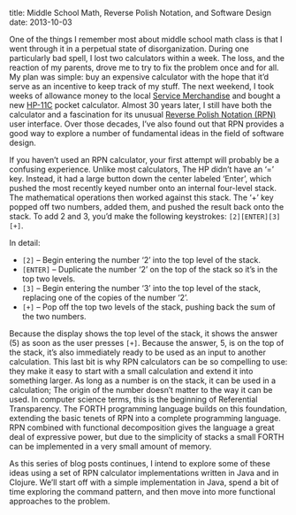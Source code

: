 title: Middle School Math, Reverse Polish Notation, and Software Design
date: 2013-10-03

One of the things I remember most about middle school math class is
that I went through it in a perpetual state of disorganization. During
one particularly bad spell, I lost two calculators within a week. The
loss, and the reaction of my parents, drove me to try to fix the
problem once and for all. My plan was simple: buy an expensive
calculator with the hope that it’d serve as an incentive to keep track
of my stuff. The next weekend, I took weeks of allowance money to the
local [Service Merchandise](https://en.wikipedia.org/wiki/Service_Merchandise) 
and bought a new [HP-11C](http://www.hpmuseum.org/hp11c.htm)
pocket calculator. Almost 30 years later, I still have both the calculator
and a fascination for its unusual
[Reverse Polish Notation (RPN)](https://en.wikipedia.org/wiki/Reverse_Polish_notation)
user interface. Over those decades, I’ve also found out that RPN provides a
good way to explore a number of fundamental ideas in the field of
software design.


If you haven’t used an RPN calculator, your first attempt will
probably be a confusing experience. Unlike most calculators, The HP
didn’t have an ‘=’ key. Instead, it had a large button down the center
labeled ‘Enter’, which pushed the most recently keyed number onto an
internal four-level stack. The mathematical operations then worked
against this stack. The ‘+’ key popped off two numbers, added them,
and pushed the result back onto the stack. To add 2 and 3, you’d make
the following keystrokes: `[2][ENTER][3][+]`.

In detail:

* `[2]` – Begin entering the number ‘2’ into the top level of the stack.
* `[ENTER]` – Duplicate the number ‘2’ on the top of the stack so it’s in the top two levels.
* `[3]` – Begin entering the number ‘3’ into the top level of the stack, replacing one of the copies of the number ‘2’.
* `[+]` – Pop off the top two levels of the stack, pushing back the sum of the two numbers.

Because the display shows the top level of the stack, it shows the
answer (5) as soon as the user presses `[+]`. Because the answer, 5,
is on the top of the stack, it’s also immediately ready to be used as
an input to another calculation. This last bit is why RPN calculators
can be so compelling to use: they make it easy to start with a small
calculation and extend it into something larger. As long as a number
is on the stack, it can be used in a calculation; The origin of the
number doesn’t matter to the way it can be used. In computer science
terms, this is the beginning of Referential Transparency. The FORTH
programming language builds on this foundation, extending the basic
tenets of RPN into a complete programming language. RPN combined with
functional decomposition gives the language a great deal of expressive
power, but due to the simplicity of stacks a small FORTH can be
implemented in a very small amount of memory.

As this series of blog posts continues, I intend to explore some of
these ideas using a set of RPN calculator implementations written in
Java and in Clojure. We’ll start off with a simple implementation in
Java, spend a bit of time exploring the command pattern, and then move
into more functional approaches to the problem.




